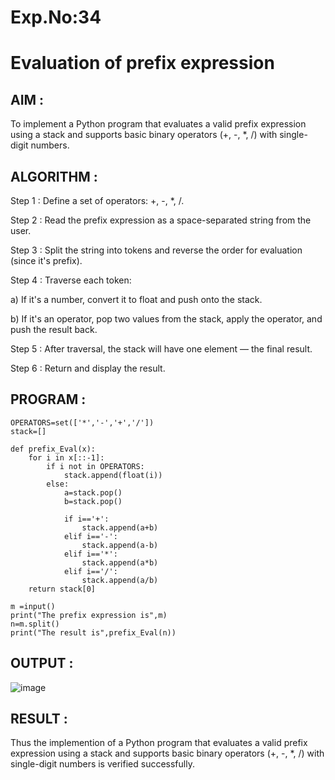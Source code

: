 # Exp.No:34  
# Evaluation of prefix expression

## AIM : 

To implement a Python program that evaluates a valid prefix expression using a stack and supports basic binary operators (+, -, *, /) with single-digit numbers.

## ALGORITHM :

Step 1 : Define a set of operators: +, -, *, /.

Step 2 : Read the prefix expression as a space-separated string from the user.

Step 3 : Split the string into tokens and reverse the order for evaluation (since it's prefix).

Step 4 : Traverse each token:

a) If it's a number, convert it to float and push onto the stack.

b) If it's an operator, pop two values from the stack, apply the operator, and push the result back.

Step 5 : After traversal, the stack will have one element — the final result.

Step 6 : Return and display the result.

## PROGRAM :

```
OPERATORS=set(['*','-','+','/'])
stack=[]
    
def prefix_Eval(x):
    for i in x[::-1]:
        if i not in OPERATORS:
            stack.append(float(i))
        else:
            a=stack.pop()
            b=stack.pop()
            
            if i=='+':
                stack.append(a+b)
            elif i=='-':
                stack.append(a-b)
            elif i=='*':
                stack.append(a*b)
            elif i=='/':
                stack.append(a/b)
    return stack[0]

m =input()
print("The prefix expression is",m)
n=m.split()
print("The result is",prefix_Eval(n))
```

## OUTPUT :

![image](https://github.com/user-attachments/assets/9424a18b-8e5f-4ae0-b560-162da1643fd8)

## RESULT :

Thus the  implemention of  a Python program that evaluates a valid prefix expression using a stack and supports basic binary operators (+, -, *, /) with single-digit numbers is verified successfully.

